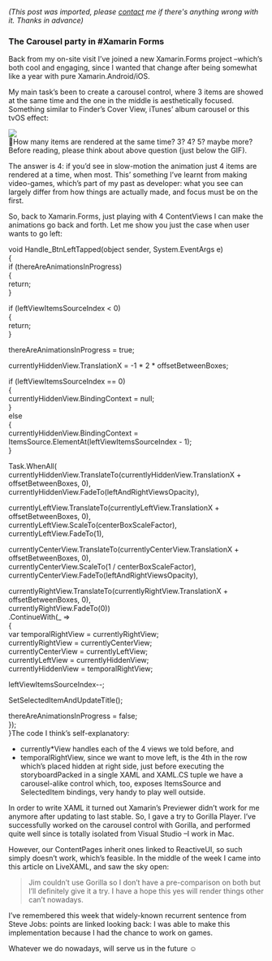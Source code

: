 *(This post was imported, please [contact](#/contact) me if there's anything wrong with it. Thanks in advance)*

### The Carousel party in #Xamarin Forms

Back from my on-site visit I’ve joined a new Xamarin.Forms project –which’s both cool and engaging, since I wanted that change after being somewhat like a year with pure Xamarin.Android/iOS.

My main task’s been to create a carousel control, where 3 items are showed at the same time and the one in the middle is aesthetically focused. Something similar to Finder’s Cover View, iTunes’ album carousel or this tvOS effect:

![](https://cdn-images-1.medium.com/max/800/1*hQcO0Qjsu8WeVbK6487dfQ.gif)  
🤔How many items are rendered at the same time? 3? 4? 5? maybe more?Before reading, please think about above question (just below the GIF).

The answer is 4: if you’d see in slow-motion the animation just 4 items are rendered at a time, when most. This’ something I’ve learnt from making video-games, which’s part of my past as developer: what you see can largely differ from how things are actually made, and focus must be on the first.

So, back to Xamarin.Forms, just playing with 4 ContentViews I can make the animations go back and forth. Let me show you just the case when user wants to go left:

void Handle_BtnLeftTapped(object sender, System.EventArgs e)  
 {  
 if (thereAreAnimationsInProgress)  
 {  
 return;  
 }  
   
 if (leftViewItemsSourceIndex < 0)  
 {  
 return;  
 }  
   
 thereAreAnimationsInProgress = true;  
   
 currentlyHiddenView.TranslationX = -1 * 2 * offsetBetweenBoxes;  
   
 if (leftViewItemsSourceIndex == 0)  
 {  
 currentlyHiddenView.BindingContext = null;  
 }  
 else  
 {  
 currentlyHiddenView.BindingContext = ItemsSource.ElementAt(leftViewItemsSourceIndex - 1);  
 }  
   
 Task.WhenAll(  
 currentlyHiddenView.TranslateTo(currentlyHiddenView.TranslationX + offsetBetweenBoxes, 0),  
 currentlyHiddenView.FadeTo(leftAndRightViewsOpacity),  
   
 currentlyLeftView.TranslateTo(currentlyLeftView.TranslationX + offsetBetweenBoxes, 0),  
 currentlyLeftView.ScaleTo(centerBoxScaleFactor),  
 currentlyLeftView.FadeTo(1),  
   
 currentlyCenterView.TranslateTo(currentlyCenterView.TranslationX + offsetBetweenBoxes, 0),  
 currentlyCenterView.ScaleTo(1 / centerBoxScaleFactor),  
 currentlyCenterView.FadeTo(leftAndRightViewsOpacity),  
   
 currentlyRightView.TranslateTo(currentlyRightView.TranslationX + offsetBetweenBoxes, 0),  
 currentlyRightView.FadeTo(0))  
 .ContinueWith(_ =>  
 {  
 var temporalRightView = currentlyRightView;  
 currentlyRightView = currentlyCenterView;  
 currentlyCenterView = currentlyLeftView;  
 currentlyLeftView = currentlyHiddenView;  
 currentlyHiddenView = temporalRightView;  
   
 leftViewItemsSourceIndex--;  
   
 SetSelectedItemAndUpdateTitle();  
   
 thereAreAnimationsInProgress = false;  
 });  
 }The code I think’s self-explanatory:


  * currently*View handles each of the 4 views we told before, and
  * temporalRightView, since we want to move left, is the 4th in the row which’s placed hidden at right side, just before executing the storyboardPacked in a single XAML and XAML.CS tuple we have a carousel-alike control which, too, exposes ItemsSource and SelectedItem bindings, very handy to play well outside.

In order to write XAML it turned out Xamarin’s Previewer didn’t work for me anymore after updating to last stable. So, I gave a try to Gorilla Player. I’ve successfully worked on the carousel control with Gorilla, and performed quite well since is totally isolated from Visual Studio –I work in Mac.

However, our ContentPages inherit ones linked to ReactiveUI, so such simply doesn’t work, which’s feasible. In the middle of the week I came into this article on LiveXAML, and saw the sky open:


> [](https://twitter.com/1Marcos2Cobena/status/920714659010891776)
Jim couldn’t use Gorilla so I don’t have a pre-comparison on both but I’ll definitely give it a try. I have a hope this yes will render things other can’t nowadays.

I’ve remembered this week that widely-known recurrent sentence from Steve Jobs: points are linked looking back: I was able to make this implementation because I had the chance to work on games.

Whatever we do nowadays, will serve us in the future ☺️